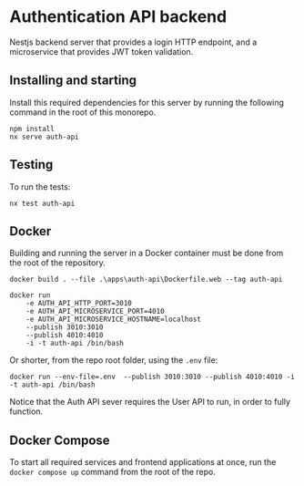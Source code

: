 # Authentication API backend

Nestjs backend server that provides a login HTTP endpoint, and a microservice that provides JWT token validation.

## Installing and starting

Install this required dependencies for this server by running the following command in the root of this monorepo.

```
npm install
nx serve auth-api
```

## Testing

To run the tests:

```
nx test auth-api
```

## Docker

Building and running the server in a Docker container must be done from the root of the repository.

```
docker build . --file .\apps\auth-api\Dockerfile.web --tag auth-api

docker run
    -e AUTH_API_HTTP_PORT=3010
    -e AUTH_API_MICROSERVICE_PORT=4010
    -e AUTH_API_MICROSERVICE_HOSTNAME=localhost
    --publish 3010:3010
    --publish 4010:4010
    -i -t auth-api /bin/bash
```

Or shorter, from the repo root folder, using the `.env` file:

```
docker run --env-file=.env  --publish 3010:3010 --publish 4010:4010 -i -t auth-api /bin/bash
```

Notice that the Auth API sever requires the User API to run, in order to fully function.

## Docker Compose

To start all required services and frontend applications at once, run the `docker compose up` command from the root of the repo.
